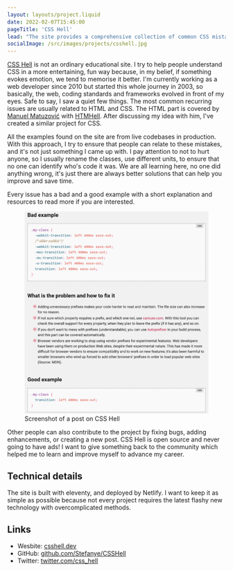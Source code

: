 ```yaml
---
layout: layouts/project.liquid
date: 2022-02-07T15:45:00
pageTitle: 'CSS Hell'
lead: "The site provides a comprehensive collection of common CSS mistakes, along with detailed explanations and step-by-step guides on how to fix them."
socialImage: /src/images/projects/csshell.jpg
---
```


[CSS Hell](https://csshell.dev/) is not an ordinary educational site. I try to help people understand CSS in a more entertaining, fun way because, in my belief, if something evokes emotion, we tend to memorise it better.
I'm currently working as a web developer since 2010 but started this whole journey in 2003, so basically, the web, coding standards and frameworks evolved in front of my eyes. Safe to say, I saw a quiet few things.
The most common recurring issues are usually related to HTML and CSS. The HTML part is covered by [Manuel Matuzović](https://front-end.social/@matuzohttps://front-end.social/@matuzo) with [HTMHell](https://www.htmhell.dev/). After discussing my idea with him, I've created a similar project for CSS.

All the examples found on the site are from live codebases in production. With this approach, I try to ensure that people can relate to these mistakes, and it's not just something I came up with.
I pay attention to not to hurt anyone, so I usually rename the classes, use different units, to ensure that no one can identify who's code it was. We are all learning here, no one did anything wrong, it's just there are always better solutions that can help you improve and save time.

Every issue has a bad and a good example with a short explanation and resources to read more if you are interested.
<figure>
    <picture>
        <source srcset="/projects/images/csshell/post_example.webp" type="image/webp">
        <img src="/projects/images/csshell/post_example.jpg" alt="Screenshot of a post on CSS Hell">
    </picture>
    <figcaption>Screenshot of a post on CSS Hell</figcaption>
</figure> 

Other people can also contribute to the project by fixing bugs, adding enhancements, or creating a new post. CSS Hell is open source and never going to have ads! I want to give something back to the community which helped me to learn and improve myself to advance my career.

## Technical details
The site is built with eleventy, and deployed by Netlify. I want to keep it as simple as possible because not every project requires the latest flashy new technology with overcomplicated methods. 

## Links
- Wesbite: [csshell.dev](https://csshell.dev/)
- GitHub: [github.com/Stefanye/CSSHell](https://github.com/Stefanye/CSSHell)
- Twitter: [twitter.com/css_hell](https://twitter.com/css_hell)
